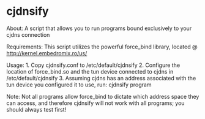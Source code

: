 cjdnsify
========

About: A script that allows you to run programs bound exclusively to your cjdns connection

Requirements: This script utilizes the powerful force_bind library, located @ http://kernel.embedromix.ro/us/

Usage:
    1. Copy cjdnsify.conf to /etc/default/cjdnsify
    2. Configure the location of force_bind.so and the tun device connected to cjdns in /etc/default/cjdnsify
    3. Assuming cjdns has an address associated with the tun device you configured it to use, run: cjdnsify program

Note: Not all programs allow force_bind to dictate which address space they can access, and therefore cjdnsify will not work with all programs; you should always test first!
